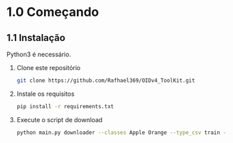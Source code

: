 # 1.0 Começando

## 1.1 Instalação

Python3 é necessário.

1. Clone este repositório
   ```bash
   git clone https://github.com/Rafhael369/OIDv4_ToolKit.git
   ```
2. Instale os requisitos
   ```bash
   pip install -r requirements.txt
   ```
3. Execute o script de download
   ```bash
   python main.py downloader --classes Apple Orange --type_csv train --limit 500
   ```